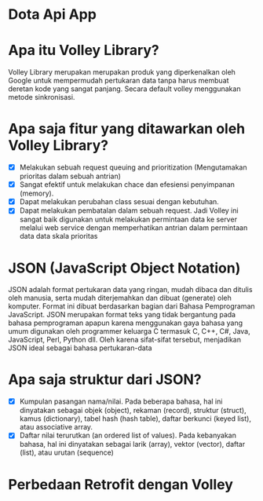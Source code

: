 # Dota Api App
# Apa itu Volley Library?
Volley Library merupakan merupakan produk yang diperkenalkan oleh Google untuk 
mempermudah pertukaran data tanpa harus membuat deretan kode yang sangat panjang. Secara 
default volley menggunakan metode sinkronisasi.
# Apa saja fitur yang ditawarkan oleh Volley Library?
- [x] Melakukan sebuah request queuing and prioritization (Mengutamakan prioritas dalam 
sebuah antrian)
- [x] Sangat efektif untuk melakukan chace dan efesiensi penyimpanan (memory).
- [x] Dapat melakukan perubahan class sesuai dengan kebutuhan.
- [x] Dapat melakukan pembatalan dalam sebuah request. Jadi Volley ini 
sangat baik digunakan untuk melakukan permintaan data ke server melalui web service dengan 
memperhatikan antrian dalam permintaan data data skala prioritas
# JSON (JavaScript Object Notation)
JSON adalah format pertukaran data yang ringan, mudah 
dibaca dan ditulis oleh manusia, serta mudah diterjemahkan dan dibuat (generate) oleh komputer. 
Format ini dibuat berdasarkan bagian dari Bahasa Pemprograman JavaScript. JSON merupakan 
format teks yang tidak bergantung pada bahasa pemprograman apapun karena menggunakan 
gaya bahasa yang umum digunakan oleh programmer keluarga C termasuk C, C++, C#, Java, 
JavaScript, Perl, Python dll. Oleh karena sifat-sifat tersebut, menjadikan JSON ideal sebagai 
bahasa pertukaran-data
# Apa saja struktur dari JSON?
- [x] Kumpulan pasangan nama/nilai. Pada beberapa bahasa, hal ini dinyatakan sebagai objek 
(object), rekaman (record), struktur (struct), kamus (dictionary), tabel hash (hash table), 
daftar berkunci (keyed list), atau associative array.
- [x] Daftar nilai terurutkan (an ordered list of values). Pada kebanyakan bahasa, hal ini 
dinyatakan sebagai larik (array), vektor (vector), daftar (list), atau urutan (sequence)
# Perbedaan Retrofit dengan Volley
